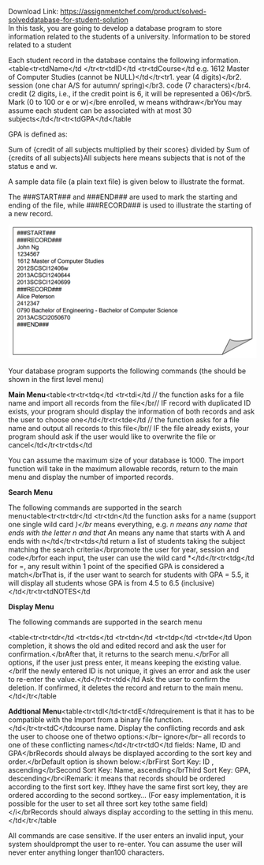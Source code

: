Download Link: https://assignmentchef.com/product/solved-solveddatabase-for-student-solution
<br>
In this task, you are going to develop a database program to store information related to the students of a university. Information to be stored related to a student

Each student record in the database contains the following information.&lt;table&lt;tr&lt;tdName&lt;/td &lt;/tr&lt;tr&lt;tdID&lt;/td &lt;tr&lt;tdCourse&lt;/td e.g. 1612 Master of Computer Studies (cannot be NULL)&lt;/td&lt;/tr&lt;tr1. year (4 digits)&lt;/br2. session (one char A/S for autumn/ spring)&lt;/br3. code (7 characters)&lt;/br4. credit (2 digits, i.e., if the credit point is 6, it will be represented a 06)&lt;/br5. Mark (0 to 100 or e or w)&lt;/bre enrolled, w means withdraw&lt;/brYou may assume each student can be associated with at most 30 subjects&lt;/td&lt;/tr&lt;tr&lt;tdGPA&lt;/td&lt;/table

GPA is defined as:

Sum of {credit of all subjects multiplied by their scores} divided by Sum of {credits of all subjects}All subjects here means subjects that is not of the status e and w.

A sample data file (a plain text file) is given below to illustrate the format.

The ###START### and ###END### are used to mark the starting and ending of the file, while ###RECORD### is used to illustrate the starting of a new record.

![Fig](https://github.com/GoldOne/See-pei-pei/blob/master/fig_bed/sample%20data%20file.png)

Your database program supports the following commands (the should be shown in the first level menu)

**Main Menu**&lt;table&lt;tr&lt;tr&lt;tdq&lt;/td &lt;tr&lt;tdi&lt;/td // the function asks for a file name and import all records from the file&lt;/br// IF record with duplicated ID exists, your program should display the information of both records and ask the user to choose one&lt;/td&lt;/tr&lt;tr&lt;tde&lt;/td // the function asks for a file name and output all records to this file&lt;/br// IF the file already exists, your program should ask if the user would like to overwrite the file or cancel&lt;/td&lt;/tr&lt;tr&lt;tds&lt;/td

You can assume the maximum size of your database is 1000. The import function will take in the maximum allowable records, return to the main menu and display the number of imported records.

**Search Menu**

The following commands are supported in the search menu&lt;table&lt;tr&lt;tr&lt;tdr&lt;/td &lt;tr&lt;tdn&lt;/td the function asks for a name (support one single wild card *)&lt;/br* means everything, e.g. *n means any name that ends with the letter n and that A*n means any name that starts with A and ends with n&lt;/td&lt;/tr&lt;tr&lt;tds&lt;/td return a list of students taking the subject matching the search criteria&lt;/brpromote the user for year, session and code&lt;/brfor each input, the user can use the wild card *&lt;/td&lt;/tr&lt;tr&lt;tdg&lt;/td for =, any result within 1 point of the specified GPA is considered a match&lt;/brThat is, if the user want to search for students with GPA = 5.5, it will display all students whose GPA is from 4.5 to 6.5 (inclusive)&lt;/td&lt;/tr&lt;tr&lt;tdNOTES&lt;/td

**Display Menu**

The following commands are supported in the search menu

&lt;table&lt;tr&lt;tr&lt;tdr&lt;/td &lt;tr&lt;tds&lt;/td &lt;tr&lt;tdn&lt;/td &lt;tr&lt;tdp&lt;/td &lt;tr&lt;tde&lt;/td Upon completion, it shows the old and edited record and ask the user for confirmation.&lt;/brAfter that, it returns to the search menu.&lt;/brFor all options, if the user just press enter, it means keeping the existing value.&lt;/brIf the newly entered ID is not unique, it gives an error and ask the user to re-enter the value.&lt;/td&lt;/tr&lt;tr&lt;tdd&lt;/td Ask the user to confirm the deletion. If confirmed, it deletes the record and return to the main menu.&lt;/td&lt;/tr&lt;/table

**Addtional Menu**&lt;table&lt;tr&lt;tdI&lt;/td&lt;tr&lt;tdE&lt;/tdrequirement is that it has to be compatible with the Import from a binary file function.&lt;/td&lt;/tr&lt;tr&lt;tdC&lt;/tdcourse name. Display the conflicting records and ask the user to choose one of thetwo options:&lt;/br– ignore&lt;/br– all records to one of these conflicting names&lt;/td&lt;/tr&lt;tr&lt;tdO&lt;/td fields: Name, ID and GPA&lt;/brRecords should always be displayed according to the sort key and order.&lt;/brDefault option is shown below:&lt;/brFirst Sort Key: ID , ascending&lt;/brSecond Sort Key: Name, ascending&lt;/brThird Sort Key: GPA, descending&lt;/br&lt;iRemark: it means that records should be ordered according to the first sort key. Ifthey have the same first sort key, they are ordered according to the second sortkey… (For easy implementation, it is possible for the user to set all three sort key tothe same field)&lt;/i&lt;/brRecords should always display according to the setting in this menu.&lt;/td&lt;/tr&lt;/table

All commands are case sensitive. If the user enters an invalid input, your system shouldprompt the user to re-enter. You can assume the user will never enter anything longer than100 characters.





